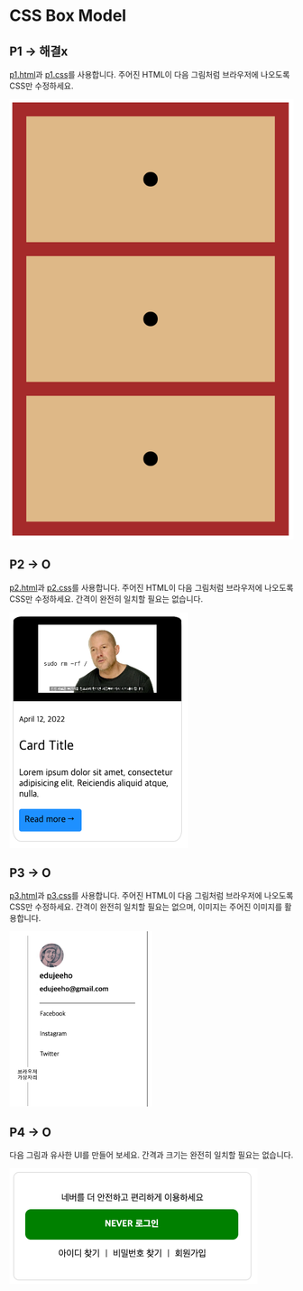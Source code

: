 # CSS Box Model
## P1 -> 해결x

[p1.html](p1.html)과 [p1.css](p1.css)를 사용합니다.
주어진 HTML이 다음 그림처럼 브라우저에 나오도록 CSS만 수정하세요.

![p1.png](p1.png)

## P2 -> O

[p2.html](p2.html)과 [p2.css](p2.css)를 사용합니다.
주어진 HTML이 다음 그림처럼 브라우저에 나오도록 CSS만 수정하세요.
간격이 완전히 일치할 필요는 없습니다.

![p2.png](p2.png)

## P3 -> O

[p3.html](p3.html)과 [p3.css](p3.css)를 사용합니다.
주어진 HTML이 다음 그림처럼 브라우저에 나오도록 CSS만 수정하세요.
간격이 완전히 일치할 필요는 없으며, 이미지는 주어진 이미지를 활용합니다.

![p3.png](p3.png)

## P4 -> O

다음 그림과 유사한 UI를 만들어 보세요. 간격과 크기는 완전히 일치할 필요는 없습니다.

![p4.png](p4.png)
